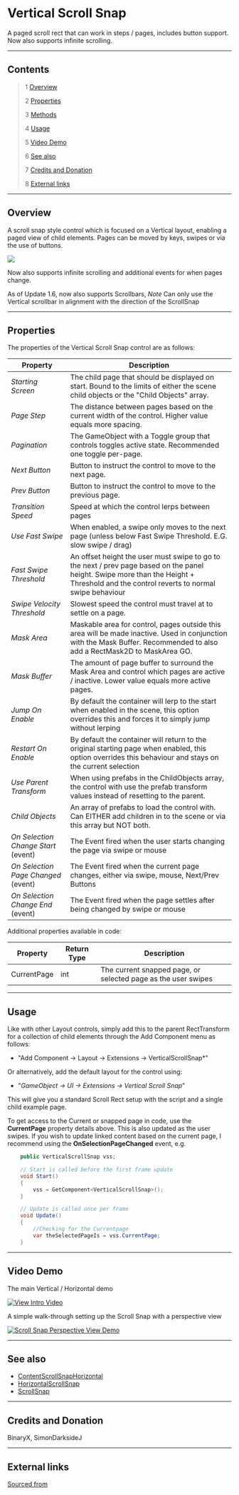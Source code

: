 # Vertical Scroll Snap

A paged scroll rect that can work in steps / pages, includes button support.  Now also supports infinite scrolling.

<!--![](Images/ Game Image.jpg)-->

---------

## Contents

> 1 [Overview](#overview)
>
> 2 [Properties](#properties)
>
> 3 [Methods](#methods)
>
> 4 [Usage](#usage)
>
> 5 [Video Demo](#video-demo)
>
> 6 [See also](#see-also)
>
> 7 [Credits and Donation](#credits-and-donation)
>
> 8 [External links](#external-links)

---------

## Overview

A scroll snap style control which is focused on a Vertical layout, enabling a paged view of child elements.
Pages can be moved by keys, swipes or via the use of buttons.

![](Images/VSSInspector.jpg)

Now also supports infinite scrolling and additional events for when pages change.

As of Update 1.6, now also supports Scrollbars, *Note* Can only use the Vertical scrollbar in alignment with the direction of the ScrollSnap

---------

## Properties

The properties of the Vertical Scroll Snap control are as follows:

Property | Description
|-|-|
*Starting Screen*|The child page that should be displayed on start. Bound to the limits of either the scene child objects or the "Child Objects" array.
*Page Step*|The distance between pages based on the current width of the control.  Higher value equals more spacing.
*Pagination*|The GameObject with a Toggle group that controls toggles active state. Recommended one toggle per-page.
*Next Button*|Button to instruct the control to move to the next page.
*Prev Button*|Button to instruct the control to move to the previous page.
*Transition Speed*|Speed at which the control lerps between pages
*Use Fast Swipe*|When enabled, a swipe only moves to the next page (unless below Fast Swipe Threshold. E.G. slow swipe / drag)
*Fast Swipe Threshold*|An offset height the user must swipe to go to the next / prev page based on the panel height.  Swipe more than the Height + Threshold and the control reverts to normal swipe behaviour
*Swipe Velocity Threshold*|Slowest speed the control must travel at to settle on a page.
*Mask Area*|Maskable area for control, pages outside this area will be made inactive. Used in conjunction with the Mask Buffer.  Recommended to also add a RectMask2D to MaskArea GO.
*Mask Buffer*|The amount of page buffer to surround the Mask Area and control which pages are active / inactive. Lower value equals more active pages.
*Jump On Enable*|By default the container will lerp to the start when enabled in the scene, this option overrides this and forces it to simply jump without lerping
*Restart On Enable*|By default the container will return to the original starting page when enabled, this option overrides this behaviour and stays on the current selection
*Use Parent Transform*|When using prefabs in the ChildObjects array, the control with use the prefab transform values instead of resetting to the parent.
*Child Objects*|An array of prefabs to load the control with. Can EITHER add children in to the scene or via this array but NOT both.
*On Selection Change Start* (event) |The Event fired when the user starts changing the page via swipe or mouse
*On Selection Page Changed* (event) |The Event fired when the current page changes, either via swipe, mouse, Next/Prev Buttons
*On Selection Change End* (event) |The Event fired when the page settles after being changed by swipe or mouse

Additional properties available in code:

Property | Return Type | Description
|-|-|-|
CurrentPage|int|The current snapped page, or selected page as the user swipes

---------

## Usage

Like with other Layout controls, simply add this to the parent RectTransform for a collection of child elements through the Add Component menu as follows:

* "Add Component -> Layout -> Extensions -> VerticalScrollSnap*"

Or alternatively, add the default layout for the control using:

* "*GameObject -> UI -> Extensions -> Vertical Scroll Snap*"

This will give you a standard Scroll Rect setup with the script and a single child example page.

To get access to the Current or snapped page in code, use the **CurrentPage** property details above.  This is also updated as the user swipes.  If you wish to update linked content based on the current page, I recommend using the **OnSelectionPageChanged** event, e.g.

```csharp
    public VerticalScrollSnap vss;

    // Start is called before the first frame update
    void Start()
    {
        vss = GetComponent<VerticalScrollSnap>();
    }

    // Update is called once per frame
    void Update()
    {
        //Checking for the Currentpage
        var theSelectedPageIs = vss.CurrentPage;
    }
```

---------

## Video Demo

The main Vertical / Horizontal demo

[![View Intro Video](http://img.youtube.com/vi/LnKy3_ymEXs/0.jpg)](http://www.youtube.com/watch?v=LnKy3_ymEXs "HSS/VSS walk-through video")

A simple walk-through setting up the Scroll Snap with a perspective view

[![Scroll Snap Perspective View Demo](Images/ScrollSnapPerspectiveDemo.jpg)](Images/ScrollSnapPerspectiveDemo.mp4 "Scroll Snap Perspective View Demo")

---------

## See also

* [ContentScrollSnapHorizontal](/Controls/ContentScrollSnapHorizontal.md)
* [HorizontalScrollSnap](/Controls/HorizontalScrollSnap.md)
* [ScrollSnap](/Controls/ScrollSnap.md)

---------

## Credits and Donation

BinaryX, SimonDarksideJ

---------

## External links

[Sourced from](http://forum.unity3d.com/threads/scripts-useful-4-6-scripts-collection.264161/page-2#post-1945602)
